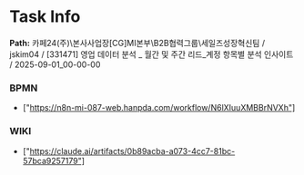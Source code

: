 # Task Info

**Path:** 카페24(주)\본사사업장\[CG]MI본부\B2B협력그룹\세일즈성장혁신팀 / jskim04 / [331471] 영업 데이터 분석 _ 월간 및 주간 리드_계정 항목별 분석 인사이트 / 2025-09-01_00-00-00

### BPMN
- ["https://n8n-mi-087-web.hanpda.com/workflow/N6lXIuuXMBBrNVXh"]

### WIKI
- ["https://claude.ai/artifacts/0b89acba-a073-4cc7-81bc-57bca9257179"]

